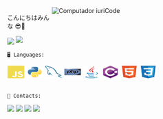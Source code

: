<img src="https://www.pngall.com/wp-content/uploads/2016/05/Spider-Man-PNG-Clipart.png" min-width="400px" max-width="400px" width="400px" align="right" alt="Computador iuriCode">

<!-- Frase principal -->
<p align="left">こんにちはみんな 😎👊</p>

<!-- Estatísticas -->
<img align="center" src="https://github-readme-stats.vercel.app/api/top-langs/?username=flipe27&theme=dark&hide_langs_below=1" />
<img height="180em" src="https://github-readme-stats.vercel.app/api?username=flipe27&show_icons=true&theme=dark&include_all_commits=true&count_private=true"/>

<!-- Linguagens -->
<div style="display: inline_block" align="left">
  <p><code>🖥 Languages:</code></p>
  <img align="center" alt="paulo_js" height="30" width="40" src="https://raw.githubusercontent.com/devicons/devicon/master/icons/javascript/javascript-plain.svg">
  <img align="center" alt="paulo_python" height="30" width="40" src="https://raw.githubusercontent.com/devicons/devicon/master/icons/python/python-original.svg">
  <img align="center" alt="paulo_css" height="30" width="40" src="https://raw.githubusercontent.com/devicons/devicon/master/icons/mysql/mysql-original.svg">
  <img align="center" alt="paulo_php" height="30" width="40" src="https://raw.githubusercontent.com/devicons/devicon/master/icons/php/php-original.svg">
  <img align="center" alt="paulo_java" height="30" width="40" src="https://raw.githubusercontent.com/devicons/devicon/master/icons/java/java-original.svg">
  <img align="center" alt="paulo_csharp" height="30" width="40" src="https://raw.githubusercontent.com/devicons/devicon/master/icons/csharp/csharp-original.svg">
  <img align="center" alt="paulo_html" height="30" width="40" src="https://raw.githubusercontent.com/devicons/devicon/master/icons/html5/html5-original.svg">
  <img align="center" alt="paulo_css" height="30" width="40" src="https://raw.githubusercontent.com/devicons/devicon/master/icons/css3/css3-original.svg">
</div>

<!-- Contatos -->
<div style="display: inline_block" align="left"></br>
  <p><code>💌 Contacts:</code><p>
  <a href="https://wa.me/+5561982487549" alt="WhatsApp">
  <img src="https://img.shields.io/badge/-WhatsApp-25d366?style=flat-square&labelColor=25d366&logo=whatsapp&logoColor=white"></a>
  <a href="https://www.facebook.com/profile.php?id=100006626899163" alt="Facebook">
  <img src="https://img.shields.io/badge/-Facebook-3b5998?style=flat-square&labelColor=3b5998&logo=facebook&logoColor=white"></a>
  <a href="https://www.instagram.com/fellipi_paulo/" alt="Instagram">
  <img src="https://img.shields.io/badge/-Instagram-DF0174?style=flat-square&labelColor=DF0174&logo=instagram&logoColor=white"></a>
  <a href="https://www.linkedin.com/in/paulo-fellipe-91a67b214/" alt="Linkedin">
  <img src="https://img.shields.io/badge/-Linkedin-0e76a8?style=flat-square&logo=Linkedin&logoColor=white"></a>
</div>
